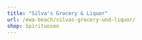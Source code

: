 ```yaml
---
title: "Silva's Grocery & Liquor"
url: /ewa-beach/silvas-grocery-und-liquor/
shop: Spirituosen
---
```

